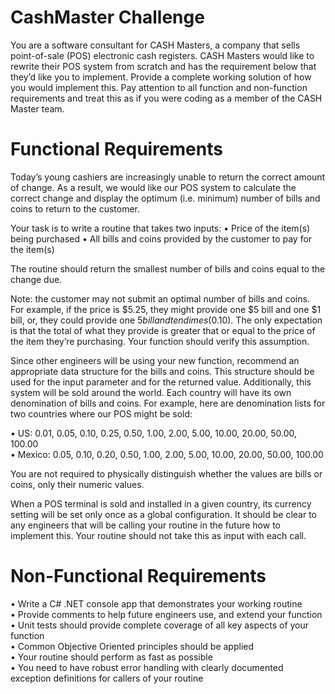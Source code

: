 CashMaster  Challenge
=======================
You are a software consultant for CASH Masters, a company that sells point-of-sale (POS) electronic cash registers.  CASH Masters would like to rewrite their POS system from scratch and has the requirement below that they’d like you to implement. Provide a complete working solution of how you would implement this. Pay attention to all function and non-function requirements and treat this as if you were coding as a member of the CASH Master team.

Functional Requirements
=======================
Today’s young cashiers are increasingly unable to return the correct amount of change.  As a result, we would like our POS system to calculate the correct change and display the optimum (i.e. minimum) number of bills and coins to return to the customer. 
  
Your task is to write a routine that takes two inputs:
•	Price of the item(s) being purchased
•	All bills and coins provided by the customer to pay for the item(s)

The routine should return the smallest number of bills and coins equal to the change due.

Note: the customer may not submit an optimal number of bills and coins. For example, if the price is $5.25, they might provide one $5 bill and one $1 bill, or, they could provide one $5 bill and ten dimes ($0.10).  The only expectation is that the total of what they provide is greater that or equal to the price of the item they’re purchasing.  Your function should verify this assumption.

Since other engineers will be using your new function, recommend an appropriate data structure for the bills and coins. This structure should be used for the input parameter and for the returned value.  Additionally, this system will be sold around the world.  Each country will have its own denomination of bills and coins. For example, here are denomination lists for two countries where our POS might be sold:

•	US: 0.01, 0.05, 0.10, 0.25, 0.50, 1.00, 2.00, 5.00, 10.00, 20.00, 50.00, 100.00<br/>
•	Mexico: 0.05, 0.10, 0.20, 0.50, 1.00, 2.00, 5.00, 10.00, 20.00, 50.00, 100.00

You are not required to physically distinguish whether the values are bills or coins, only their numeric values.

When a POS terminal is sold and installed in a given country, its currency setting will be set only once as a global configuration.  It should be clear to any engineers that will be calling your routine in the future how to implement this.  Your routine should not take this as input with each call.
    
Non-Functional Requirements
===========================
•	Write a C# .NET console app that demonstrates your working routine<br/> 
•	Provide comments to help future engineers use, and extend your function<br/>
•	Unit tests should provide complete coverage of all key aspects of your function<br/>
•	Common Objective Oriented principles should be applied<br/>
•	Your routine should perform as fast as possible<br/>
•	You need to have robust error handling with clearly documented exception definitions for callers of your routine<br/>

 
